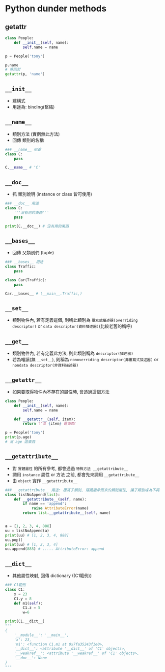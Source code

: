 # Python dunder methods


## getattr

```python
class People:
    def __init__(self, name):
        self.name = name

p = People('tony')

p.name
# 等同於
getattr(p, 'name')
```

## `__init__`
- 建構式
- 用途為: binding(繫結)


## `__name__`
- 類別方法 (實例無此方法)
- 回傳 類別的名稱

```python
### __name__ 用途
class C:
    pass

C.__name__ # 'C'
```


## `__doc__`
- 抓 類別說明 (instance or class 皆可使用)

```python
### __doc__ 用途
class C:
    '''沒有用的東西'''
    pass

print(C.__doc__) # 沒有用的東西
```


## `__bases__`
- 回傳 父類別們 (tuple)

```python
### __bases__ 用途
class Traffic:
    pass

class Car(Traffic):
    pass

Car.__bases__ # (__main__.Traffic,)
```


## `__set__`
- 類別物件內, 若有定義這個, 則稱此類別為 `覆寫式描述器(overriding descriptor)` or `data descriptor(資料描述器)`(比較老舊的稱呼)


## `__get__`
- 類別物件內, 若有定義此方法, 則此類別稱為 `descriptor(描述器)`
- 若為唯讀(無 `__set__`), 則稱為 `nonoverriding descriptor(非覆寫式描述器)` or `nondata descriptor(非資料描述器)`


## `__getattr__`

- 如果要取得物件內不存在的屬性時, 會透過這個方法

```py
class People:
    def __init__(self, name):
        self.name = name

    def __getattr__(self, item):
        return f'沒 {item} 這東西'

p = People('tony')
print(p.age)
# 沒 age 這東西
```


## `__getattribute__`
- 對 `實體屬性` 的所有參考, 都會通過 `特殊方法 __getattribute__`
- 調用 `instance` 屬性 or 方法 之前, 都會先來調用 `__getattribute__`
- 由 `object` 實作 `__getattribute__`

```python
### __getattribute__ 用途: 覆寫子類別, 隱藏繼承而來的類別屬性, 讓子類別成為不再具有 append 的 list
class listNoAppend(list):
    def __getattribute__(self, name):
        if name == 'append':
            raise AttributeError(name)
        return list.__getattribute__(self, name)


a = [1, 2, 3, 4, 888]
uu = listNoAppend(a)
print(uu) # [1, 2, 3, 4, 888]
uu.pop()
print(uu) # [1, 2, 3, 4]
uu.append(888) # ..... AttributeError: append
```


## `__dict__`
- 其他屬性映射, 回傳 dictionary ((C1範例))

```python
### C1範例
class C1:
    x = 23
    C1.y = 8
    def m1(self):
        C1.z = 5
        w=6

print(C1.__dict__)
"""
{
    '__module__': '__main__',
    'x': 23,
    'm1': <function C1.m1 at 0x7fa35243f1e0>,
    '__dict__': <attribute '__dict__' of 'C1' objects>,
    '__weakref__': <attribute '__weakref__' of 'C1' objects>,
    '__doc__': None
}
"""
```


